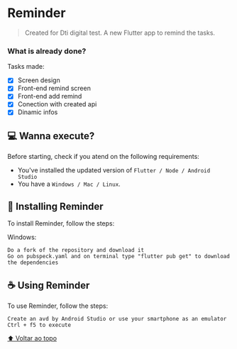 # Reminder

<!---Esses são exemplos. Veja https://shields.io para outras pessoas ou para personalizar este conjunto de escudos. Você pode querer incluir dependências, status do projeto e informações de licença aqui--->

> Created for Dti digital test. A new Flutter app to remind the tasks.

### What is already done?

Tasks made:

- [x] Screen design
- [x] Front-end remind screen
- [x] Front-end add remind
- [x] Conection with created api
- [x] Dinamic infos

## 💻 Wanna execute?

Before starting, check if you atend on the following requirements: 
<!---Estes são apenas requisitos de exemplo. Adicionar, duplicar ou remover conforme necessário--->
* You've installed the updated version of `Flutter / Node / Android Studio`
* You have a `Windows / Mac / Linux`.

## 🚀 Installing Reminder

To install Reminder, follow the steps:

Windows:
```
Do a fork of the repository and download it
Go on pubspeck.yaml and on terminal type "flutter pub get" to download the dependencies
```

## ☕ Using Reminder

To use Reminder, follow the steps:

```
Create an avd by Android Studio or use your smartphone as an emulator
Ctrl + f5 to execute
```

[⬆ Voltar ao topo](#nome-do-projeto)<br>
